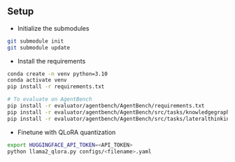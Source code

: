 ## Setup

* Initialize the submodules
```bash
git submodule init
git submodule update
```

* Install the requirements
```bash
conda create -n venv python=3.10
conda activate venv
pip install -r requirements.txt

# To evaluate on AgentBench
pip install -r evaluator/agentbench/AgentBench/requirements.txt
pip install -r evaluator/agentbench/AgentBench/src/tasks/knowledgegraph/requirements.txt
pip install -r evaluator/agentbench/AgentBench/src/tasks/lateralthinkingpuzzle/requirements.txt
```

* Finetune with QLoRA quantization
```bash
export HUGGINGFACE_API_TOKEN=<API_TOKEN>
python llama2_qlora.py configs/<filename>.yaml
```
